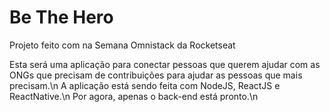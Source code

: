 # Be The Hero
Projeto feito com na Semana Omnistack da Rocketseat

Esta será uma aplicação para conectar pessoas que querem ajudar com as ONGs que precisam de contribuições para ajudar as pessoas que mais precisam.\n
A aplicação está sendo feita com NodeJS, ReactJS e ReactNative.\n
Por agora, apenas o back-end está pronto.\n
